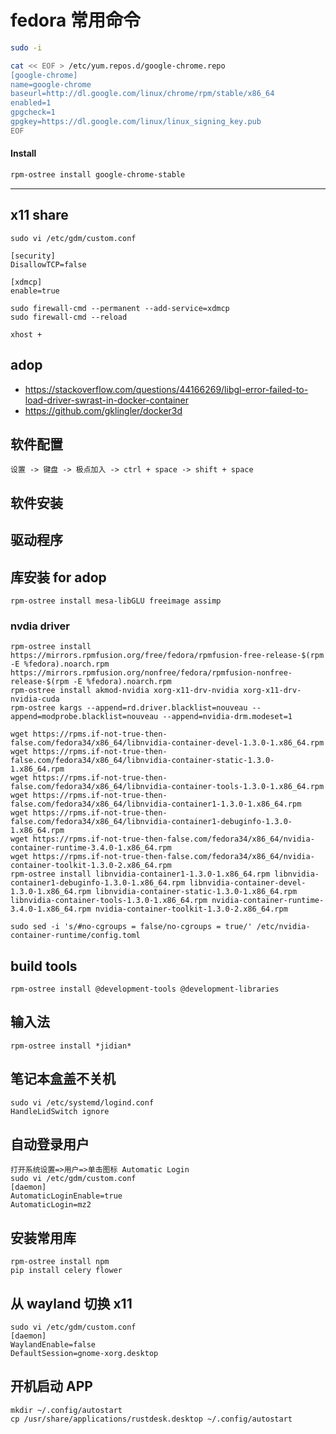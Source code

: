 # fedora 常用命令

```bash
sudo -i
```
```bash
cat << EOF > /etc/yum.repos.d/google-chrome.repo
[google-chrome]
name=google-chrome
baseurl=http://dl.google.com/linux/chrome/rpm/stable/x86_64
enabled=1
gpgcheck=1
gpgkey=https://dl.google.com/linux/linux_signing_key.pub
EOF
```

#### Install

```bash
rpm-ostree install google-chrome-stable
```
---


## x11 share

    sudo vi /etc/gdm/custom.conf
    
    [security]
    DisallowTCP=false

    [xdmcp]
    enable=true

    sudo firewall-cmd --permanent --add-service=xdmcp
    sudo firewall-cmd --reload
    
    xhost +


## adop

- https://stackoverflow.com/questions/44166269/libgl-error-failed-to-load-driver-swrast-in-docker-container
- https://github.com/gklingler/docker3d

## 软件配置

    设置 -> 键盘 -> 极点加入 -> ctrl + space -> shift + space

## 软件安装
 
## 驱动程序

## 库安装 for adop

    rpm-ostree install mesa-libGLU freeimage assimp

### nvdia driver

    rpm-ostree install https://mirrors.rpmfusion.org/free/fedora/rpmfusion-free-release-$(rpm -E %fedora).noarch.rpm https://mirrors.rpmfusion.org/nonfree/fedora/rpmfusion-nonfree-release-$(rpm -E %fedora).noarch.rpm
    rpm-ostree install akmod-nvidia xorg-x11-drv-nvidia xorg-x11-drv-nvidia-cuda
    rpm-ostree kargs --append=rd.driver.blacklist=nouveau --append=modprobe.blacklist=nouveau --append=nvidia-drm.modeset=1
    
    wget https://rpms.if-not-true-then-false.com/fedora34/x86_64/libnvidia-container-devel-1.3.0-1.x86_64.rpm
    wget https://rpms.if-not-true-then-false.com/fedora34/x86_64/libnvidia-container-static-1.3.0-1.x86_64.rpm
    wget https://rpms.if-not-true-then-false.com/fedora34/x86_64/libnvidia-container-tools-1.3.0-1.x86_64.rpm
    wget https://rpms.if-not-true-then-false.com/fedora34/x86_64/libnvidia-container1-1.3.0-1.x86_64.rpm
    wget https://rpms.if-not-true-then-false.com/fedora34/x86_64/libnvidia-container1-debuginfo-1.3.0-1.x86_64.rpm
    wget https://rpms.if-not-true-then-false.com/fedora34/x86_64/nvidia-container-runtime-3.4.0-1.x86_64.rpm
    wget https://rpms.if-not-true-then-false.com/fedora34/x86_64/nvidia-container-toolkit-1.3.0-2.x86_64.rpm
    rpm-ostree install libnvidia-container1-1.3.0-1.x86_64.rpm libnvidia-container1-debuginfo-1.3.0-1.x86_64.rpm libnvidia-container-devel-1.3.0-1.x86_64.rpm libnvidia-container-static-1.3.0-1.x86_64.rpm libnvidia-container-tools-1.3.0-1.x86_64.rpm nvidia-container-runtime-3.4.0-1.x86_64.rpm nvidia-container-toolkit-1.3.0-2.x86_64.rpm 
    
    sudo sed -i 's/#no-cgroups = false/no-cgroups = true/' /etc/nvidia-container-runtime/config.toml

## build tools

    rpm-ostree install @development-tools @development-libraries

## 输入法

    rpm-ostree install *jidian*

## 笔记本盒盖不关机

    sudo vi /etc/systemd/logind.conf
    HandleLidSwitch ignore

## 自动登录用户

    打开系统设置=>用户=>单击图标 Automatic Login
    sudo vi /etc/gdm/custom.conf
    [daemon]
    AutomaticLoginEnable=true
    AutomaticLogin=mz2

## 安装常用库

    rpm-ostree install npm
    pip install celery flower

## 从 wayland 切换 x11

    sudo vi /etc/gdm/custom.conf
    [daemon]
    WaylandEnable=false
    DefaultSession=gnome-xorg.desktop

## 开机启动 APP

    mkdir ~/.config/autostart
    cp /usr/share/applications/rustdesk.desktop ~/.config/autostart
